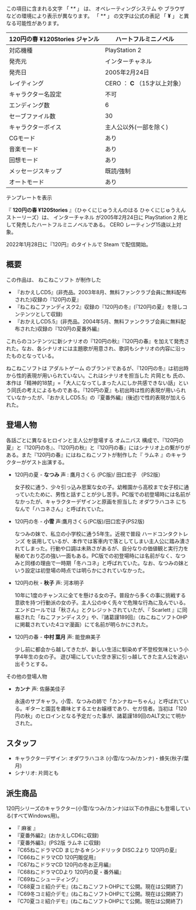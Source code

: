 この項目に含まれる文字  「 **\** 」  は、  オペレーティングシステム  や  ブラウザ  などの環境により表示が異なります。  「 **\**
」  の文字は公式の表記  「 **¥** 」  と異なる可能性があります。

120円の春 ¥120Stories  ジャンル  |  ハートフルミニノベル   
---|---  
対応機種  |  PlayStation 2   
発売元  |  インターチャネル   
発売日  |  2005年2月24日   
レイティング  |  CERO  ：  **C** （15才以上対象）   
キャラクター名設定  |  不可   
エンディング数  |  6   
セーブファイル数  |  30   
キャラクターボイス  |  主人公以外(一部を除く)   
CGモード  |  あり   
音楽モード  |  あり   
回想モード  |  あり   
メッセージスキップ  |  既読/強制   
オートモード  |  あり   
テンプレートを表示  
  
『 **120円の春 ¥120Stories** 』（ひゃくにじゅうえんのはる ひゃくにじゅうえんストーリーズ）は、  インターチャネル
が2005年2月24日に  PlayStation 2  用として発売したハートフルミニノベルである。  CERO  レーティング15歳以上対象。

2022年1月28日に『120円』のタイトルで  Steam  で配信開始。  

##  概要  

この作品は、  ねこねこソフト  が制作した

  * 『おかえしCD5』(非売品。2003年8月、無料ファンクラブ会員に無料配布された)収録の『120円の夏』 
  * 『ねこねこファンディスク2』収録の『120円の冬』(『120円の夏』を隠しコンテンツとして収録) 
  * 『おかえしCD5.5』(非売品。2004年5月、無料ファンクラブ会員に無料配布された)収録の『120円の夏番外編』 

これらのコンテンツに新シナリオの『120円の秋』『120円の春』を加えて発売された。なお、各シナリオには主題歌が用意され、歌詞もシナリオの内容に沿ったものとなっている。

ねこねこソフトは  アダルトゲーム  のブランドであるが、『120円の冬』は初出時から性的表現が用いられていない。これはシナリオを担当した  片岡とも
氏の、本作は「精神的18禁」=「大人になってしまった人にしか共感できない話」という同氏の考えによるものである。『120円の夏』も初出時は性的表現が用いられていなかったが、『おかえしCD5.5』の『夏番外編』(後述)で性的表現が加えられた。

##  登場人物  

各話ごとに異なるヒロインと主人公が登場する  オムニバス
構成で、『120円の夏』と『120円の冬』、『120円の秋』と『120円の春』にはシナリオ上の繋がりがある。また『120円の春』にはねこねこソフトが制作した『
ラムネ  』のキャラクターがゲスト出演する。

  * 120円の夏 - **なつみ** 声  :  鷹月さくら  (PC版)/  田口宏子  （PS2版） 

     女子校に通う、少々引っ込み思案な女の子。幼稚園から高校まで女子校に通っていたために、男性と話すことが少し苦手。PC版での初登場時には名前がなかったが、キャラクターデザインと原画を担当した  オダワラハコネ  にちなんで「ハコネさん」と呼ばれていた。 
  * 120円の冬 - **小雪** 声:鷹月さくら(PC版)/田口宏子(PS2版) 

     なつみの妹で、私立の小学校に通う5年生。近視で普段  ハードコンタクトレンズ  を装用しているが、本作では客車内で落としてしまい主人公に踏み潰されてしまった。行動や口調は未熟さがあるが、自分なりの価値観と実行力を秘めており芯の強い一面もある。PC版での初登場時には名前がなく、なつみと同様の理由で一時期「冬ハコネ」と呼ばれていた。なお、なつみの妹という設定は初登場の時点では明らかにされていなかった。 
  * 120円の秋 - **秋子** 声:  河本明子 

     10年に1度のチャンスに全てを懸ける女の子。普段から多くの事に挑戦する意欲を持つ行動派の女の子。主人公のゆく先々で危険な行為に及んでいる。エンドロールでは「秋さん」とクレジットされていたが、『  Scarlett  』に同梱された「ねこファンディスク」や、『諸葛謹189回』（ねこねこソフトOHPに掲載されていた4コマ漫画）にて名前が明らかにされた。 
  * 120円の春 - **中村 葉月** 声:  能登麻美子 

     少し前に都会から越してきたが、新しい生活に馴染めず不登校気味という小学4年生の女の子。    遊び場にしていた空き家に引っ越してきた主人公を追い出そうとする。 

その他の登場人物

  * **カンナ** 声:  佐藤美佳子 

     永遠のサブキャラ。小雪、なつみの姉で「カンナねーちゃん」と呼ばれている。ギターと園芸を趣味とするエセお嬢様であり、セガ信者。当初は「120円の秋」のヒロインとなる予定だった事が、諸葛謹189回のALT文にて明かされた。 

##  スタッフ  

  * キャラクターデザイン:  オダワラハコネ  (小雪/なつみ/カンナ)・蜂矢(秋子/葉月) 
  * シナリオ:  片岡とも 

##  派生商品  

120円シリーズのキャラクター(小雪/なつみ/カンナ)は以下の作品にも登場している(すべてWindows用)。

  * 『  麻雀  』 
  * 『夏番外編2』(おかえしCD6に収録) 
  * 『夏番外編3』(PS2版  ラムネ  に収録) 
  * 『C65ねこドラマCD まじかる☆シンドリッタ DISC.2より 120円の夏』 
  * 『C66ねこドラマCD 120円販促用』 
  * 『C67ねこドラマCD 120円の冬お正月編』 
  * 『C68ねこドラマCDより 120円の夏・番外編』 
  * 『C69ねこシューティング』 
  * 『C68夏コミ紹介デモ』(ねこねこソフトOHPにて公開。現在は公開終了) 
  * 『C69冬コミ紹介デモ』(ねこねこソフトOHPにて公開。現在は公開終了) 
  * 『C70夏コミ紹介デモ』(ねこねこソフトOHPにて公開。現在は公開終了) 

